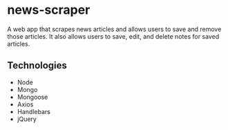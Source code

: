 # news-scraper
A web app that scrapes news articles and allows users to save and remove those articles. It also allows users to save, edit, and delete notes for saved articles.

## Technologies
- Node
- Mongo
- Mongoose
- Axios
- Handlebars
- jQuery



